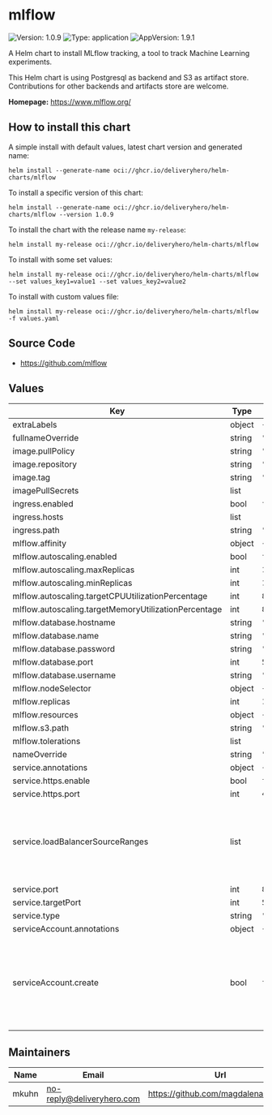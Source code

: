 # mlflow

![Version: 1.0.9](https://img.shields.io/badge/Version-1.0.9-informational?style=flat-square) ![Type: application](https://img.shields.io/badge/Type-application-informational?style=flat-square) ![AppVersion: 1.9.1](https://img.shields.io/badge/AppVersion-1.9.1-informational?style=flat-square)

A Helm chart to install MLflow tracking, a tool to track Machine Learning experiments.

This Helm chart is using Postgresql as backend and S3 as artifact store.
Contributions for other backends and artifacts store are welcome.

**Homepage:** <https://www.mlflow.org/>

## How to install this chart

A simple install with default values, latest chart version and generated name:

```console
helm install --generate-name oci://ghcr.io/deliveryhero/helm-charts/mlflow
```

To install a specific version of this chart:

```console
helm install --generate-name oci://ghcr.io/deliveryhero/helm-charts/mlflow --version 1.0.9
```

To install the chart with the release name `my-release`:

```console
helm install my-release oci://ghcr.io/deliveryhero/helm-charts/mlflow
```

To install with some set values:

```console
helm install my-release oci://ghcr.io/deliveryhero/helm-charts/mlflow --set values_key1=value1 --set values_key2=value2
```

To install with custom values file:

```console
helm install my-release oci://ghcr.io/deliveryhero/helm-charts/mlflow -f values.yaml
```

## Source Code

* <https://github.com/mlflow>

## Values

| Key | Type | Default | Description |
|-----|------|---------|-------------|
| extraLabels | object | `{}` |  |
| fullnameOverride | string | `""` |  |
| image.pullPolicy | string | `"IfNotPresent"` |  |
| image.repository | string | `"larribas/mlflow"` |  |
| image.tag | string | `"1.9.1"` |  |
| imagePullSecrets | list | `[]` |  |
| ingress.enabled | bool | `false` |  |
| ingress.hosts | list | `[]` |  |
| ingress.path | string | `"/"` |  |
| mlflow.affinity | object | `{}` |  |
| mlflow.autoscaling.enabled | bool | `false` |  |
| mlflow.autoscaling.maxReplicas | int | `10` |  |
| mlflow.autoscaling.minReplicas | int | `1` |  |
| mlflow.autoscaling.targetCPUUtilizationPercentage | int | `80` |  |
| mlflow.autoscaling.targetMemoryUtilizationPercentage | int | `80` |  |
| mlflow.database.hostname | string | `"mlflow"` |  |
| mlflow.database.name | string | `"mlflow"` |  |
| mlflow.database.password | string | `"mlflow"` |  |
| mlflow.database.port | int | `5432` |  |
| mlflow.database.username | string | `"mlflow"` |  |
| mlflow.nodeSelector | object | `{}` |  |
| mlflow.replicas | int | `1` |  |
| mlflow.resources | object | `{}` |  |
| mlflow.s3.path | string | `"s3://mlflow"` |  |
| mlflow.tolerations | list | `[]` |  |
| nameOverride | string | `""` |  |
| service.annotations | object | `{}` |  |
| service.https.enable | bool | `false` |  |
| service.https.port | int | `443` |  |
| service.loadBalancerSourceRanges | list | `[]` | Specifies source IP ranges which are allowed to access service with `LoadBalancer` type |
| service.port | int | `80` |  |
| service.targetPort | int | `5000` |  |
| service.type | string | `"ClusterIP"` |  |
| serviceAccount.annotations | object | `{}` |  |
| serviceAccount.create | bool | `false` | Specifies whether a service account should be created. If true, mlflow.fullname template is used as name. |

## Maintainers

| Name | Email | Url |
| ---- | ------ | --- |
| mkuhn | <no-reply@deliveryhero.com> | <https://github.com/magdalenakuhn17> |
